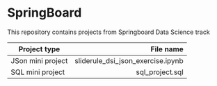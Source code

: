 # SpringBoard

This repository contains projects from Springboard Data Science track

|Project type |File name|
|----------------|----------------:|
| JSon mini project | sliderule_dsi_json_exercise.ipynb |
|SQL mini project |        sql_project.sql |
